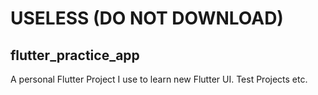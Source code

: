 # USELESS (DO NOT DOWNLOAD)

## flutter_practice_app

A personal Flutter Project I use to learn new Flutter UI. Test Projects etc.

